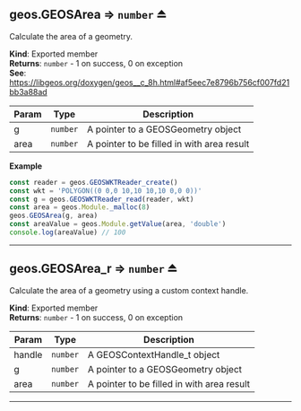 <a name="exp_module_geos--geos.GEOSArea"></a>

## geos.GEOSArea ⇒ <code>number</code> ⏏
Calculate the area of a geometry.

**Kind**: Exported member  
**Returns**: <code>number</code> - 1 on success, 0 on exception  
**See**: https://libgeos.org/doxygen/geos__c_8h.html#af5eec7e8796b756cf007fd21bb3a88ad  

| Param | Type | Description |
| --- | --- | --- |
| g | <code>number</code> | A pointer to a GEOSGeometry object |
| area | <code>number</code> | A pointer to be filled in with area result |

**Example**  
```js
const reader = geos.GEOSWKTReader_create()
const wkt = 'POLYGON((0 0,0 10,10 10,10 0,0 0))'
const g = geos.GEOSWKTReader_read(reader, wkt)
const area = geos.Module._malloc(8)
geos.GEOSArea(g, area)
const areaValue = geos.Module.getValue(area, 'double')
console.log(areaValue) // 100
```

---
<a name="exp_module_geos--geos.GEOSArea_r"></a>

## geos.GEOSArea\_r ⇒ <code>number</code> ⏏
Calculate the area of a geometry using a custom context handle.

**Kind**: Exported member  
**Returns**: <code>number</code> - 1 on success, 0 on exception  

| Param | Type | Description |
| --- | --- | --- |
| handle | <code>number</code> | A GEOSContextHandle_t object |
| g | <code>number</code> | A pointer to a GEOSGeometry object |
| area | <code>number</code> | A pointer to be filled in with area result |


---
